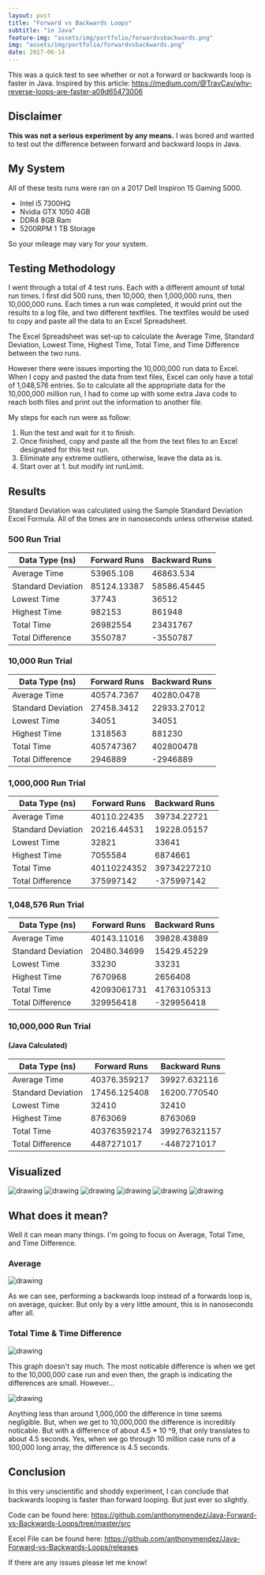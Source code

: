 ```yaml
---
layout: post
title: "Forward vs Backwards Loops"
subtitle: "in Java"
feature-img: "assets/img/portfolio/forwardvsbackwards.png"
img: "assets/img/portfolio/forwardvsbackwards.png"
date: 2017-06-14
---
```

This was a quick test to see whether or not a forward or backwards loop is faster in Java. Inspired by this article: <a href="https://medium.com/@TravCav/why-reverse-loops-are-faster-a09d65473006">https://medium.com/@TravCav/why-reverse-loops-are-faster-a09d65473006</a>

## Disclaimer

<b>This was not a serious experiment by any means.</b> I was bored and wanted to test out the difference between forward and backward loops in Java.

## My System

All of these tests runs were ran on a 2017 Dell Inspiron 15 Gaming 5000.
- Intel i5 7300HQ
- Nvidia GTX 1050 4GB
- DDR4 8GB Ram
- 5200RPM 1 TB Storage

So your mileage may vary for your system.

## Testing Methodology

I went through a total of 4 test runs. Each with a different amount of total run times. I first did 500 runs, then 10,000, then 1,000,000 runs, then 10,000,000 runs. Each times a run was completed, it would print out the results to a log file, and two different textfiles. The textfiles would be used to copy and paste all the data to an Excel Spreadsheet. 

The Excel Spreadsheet was set-up to calculate the Average Time, Standard Deviation, Lowest Time, Highest Time, Total Time, and Time Difference between the two runs.

However there were issues importing the 10,000,000 run data to Excel. When I copy and pasted the data from text files, Excel can only have a total of 1,048,576 entries. So to calculate all the appropriate data for the 10,000,000 million run, I had to come up with some extra Java code to reach both files and print out the information to another file. 

My steps for each run were as follow:

1. Run the test and wait for it to finish.
2. Once finished, copy and paste all the from the text files to an Excel designated for this test run.
3. Eliminate any extreme outliers, otherwise, leave the data as is.
4. Start over at 1. but modify int runLimit.

## Results

Standard Deviation was calculated using the Sample Standard Deviation Excel Formula.
All of the times are in nanoseconds unless otherwise stated.

### 500 Run Trial

| Data Type (ns) | Forward Runs | Backward Runs |
|---|---|---|
| Average Time | 53965.108 | 46863.534 |
| Standard Deviation | 85124.13387	| 58586.45445 |
| Lowest Time	| 37743	| 36512 |
| Highest Time |	982153	| 861948 |
| Total Time |	26982554	| 23431767 |
| Total Difference |	3550787	| -3550787 |

### 10,000 Run Trial

| Data Type (ns) | Forward Runs | Backward Runs |
|---|---|---|
| Average Time | 40574.7367	| 40280.0478 |
| Standard Deviation | 27458.3412	| 22933.27012 |
| Lowest Time	| 34051	| 34051 |
| Highest Time |	1318563	| 881230 |
| Total Time |	405747367	| 402800478 |
| Total Difference |	2946889	| -2946889 |

### 1,000,000 Run Trial

| Data Type (ns) | Forward Runs | Backward Runs |
|---|---|---|
| Average Time | 40110.22435 | 39734.22721 |
| Standard Deviation | 20216.44531 | 19228.05157 |
| Lowest Time	| 32821	| 33641 |
| Highest Time |	7055584	| 6874661 |
| Total Time |	40110224352	| 39734227210 |
| Total Difference |	375997142	| -375997142 |

### 1,048,576 Run Trial

| Data Type (ns) | Forward Runs | Backward Runs |
|---|---|---|
| Average Time | 40143.11016	| 39828.43889 |
| Standard Deviation | 20480.34699 | 15429.45229 |
| Lowest Time	| 33230	| 33231 |
| Highest Time |	7670968	| 2656408 |
| Total Time |	42093061731	| 41763105313 |
| Total Difference |	329956418	| -329956418 |

### 10,000,000 Run Trial 
#### (Java Calculated)

| Data Type (ns) | Forward Runs | Backward Runs |
|---|---|---|
| Average Time | 40376.359217	| 39927.632116 |
| Standard Deviation | 17456.125408 | 16200.770540 |
| Lowest Time	| 32410	| 32410 |
| Highest Time |	8763069	| 8763069 |
| Total Time |	403763592174	| 399276321157 |
| Total Difference |	4487271017	| -4487271017 |

## Visualized

![drawing](https://github.com/anthonymendez/Java-Forward-vs-Backwards-Loops/raw/master/img/Averages_FRvsBR.png?raw=true)
![drawing](https://github.com/anthonymendez/Java-Forward-vs-Backwards-Loops/raw/master/img/STDEV_FRvsBR.png?raw=true)
![drawing](https://github.com/anthonymendez/Java-Forward-vs-Backwards-Loops/raw/master/img/MIN_FRvsBR.png?raw=true)
![drawing](https://github.com/anthonymendez/Java-Forward-vs-Backwards-Loops/raw/master/img/HIGH_FRvsBR.png?raw=true)
![drawing](https://github.com/anthonymendez/Java-Forward-vs-Backwards-Loops/raw/master/img/TotalTime_FRvsBR.png?raw=true)
![drawing](https://github.com/anthonymendez/Java-Forward-vs-Backwards-Loops/raw/master/img/TimeDifference_FRvsBR.png?raw=true)

## What does it mean?

Well it can mean many things. I'm going to focus on Average, Total Time, and Time Difference.

### Average

![drawing](https://github.com/anthonymendez/Java-Forward-vs-Backwards-Loops/raw/master/img/Averages_FRvsBR.png?raw=true)

As we can see, performing a backwards loop instead of a forwards loop is, on average, quicker. But only by a very little amount, this is in nanoseconds after all. 

### Total Time & Time Difference

![drawing](https://github.com/anthonymendez/Java-Forward-vs-Backwards-Loops/raw/master/img/TotalTime_FRvsBR.png?raw=true)

This graph doesn't say much. The most noticable difference is when we get to the 10,000,000 case run and even then, the graph is indicating the differences are small. However...

![drawing](https://github.com/anthonymendez/Java-Forward-vs-Backwards-Loops/raw/master/img/TimeDifference_FRvsBR.png?raw=true)

Anything less than around 1,000,000 the difference in time seems negligible. But, when we get to 10,000,000 the difference is incredibly noticable. But with a difference of about 4.5 \* 10 \^9, that only translates to about 4.5 seconds. Yes, when we go through 10 million case runs of a 100,000 long array, the difference is 4.5 seconds.

## Conclusion

In this very unscientific and shoddy experiment, I can conclude that backwards looping is faster than forward looping. But just ever so slightly.

Code can be found here: <a href = "https://github.com/anthonymendez/Java-Forward-vs-Backwards-Loops/tree/master/src">https://github.com/anthonymendez/Java-Forward-vs-Backwards-Loops/tree/master/src</a>

Excel File can be found here: <a href = "https://github.com/anthonymendez/Java-Forward-vs-Backwards-Loops/releases">https://github.com/anthonymendez/Java-Forward-vs-Backwards-Loops/releases</a>

If there are any issues please let me know!